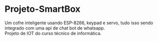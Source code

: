# Projeto-SmartBox
Um cofre inteligente usando ESP-8266, keypad e servo, tudo isso sendo integrado com uma api de chat bot de whatsapp. <br>
Projeto de IOT do curso técnico de informática.
